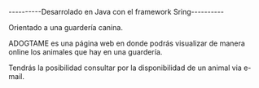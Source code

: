 ----------Desarrolado en Java con el framework Sring----------

Orientado a una guardería canina.

ADOGTAME es una página web en donde podrás visualizar de manera online los animales que hay en una guardería.

Tendrás la posibilidad consultar por la disponibilidad de un animal via e-mail.
